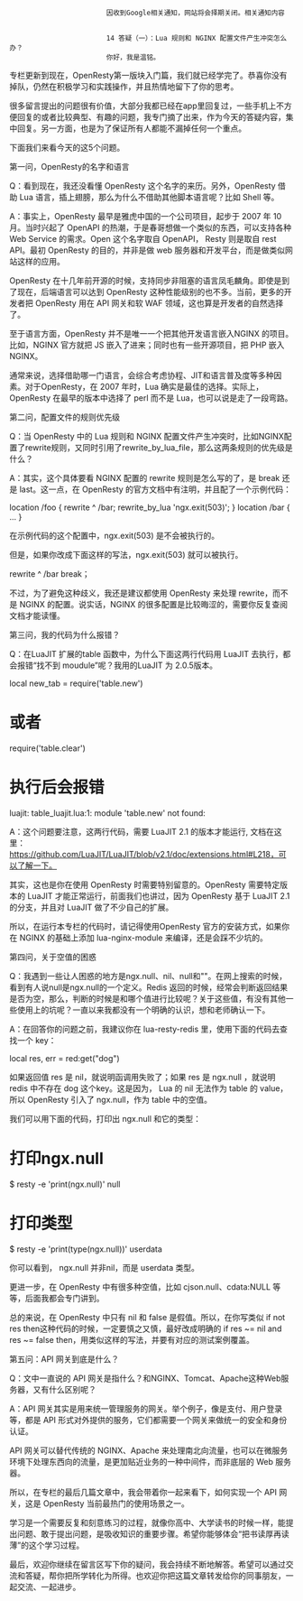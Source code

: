 
                            
                            因收到Google相关通知，网站将会择期关闭。相关通知内容
                            
                            
                            14 答疑（一）：Lua 规则和 NGINX 配置文件产生冲突怎么办？
                            你好，我是温铭。

专栏更新到现在，OpenResty第一版块入门篇，我们就已经学完了。恭喜你没有掉队，仍然在积极学习和实践操作，并且热情地留下了你的思考。

很多留言提出的问题很有价值，大部分我都已经在app里回复过，一些手机上不方便回复的或者比较典型、有趣的问题，我专门摘了出来，作为今天的答疑内容，集中回复。另一方面，也是为了保证所有人都能不漏掉任何一个重点。

下面我们来看今天的这5个问题。

第一问，OpenResty的名字和语言

Q：看到现在，我还没看懂 OpenResty 这个名字的来历。另外，OpenResty 借助 Lua 语言，插上翅膀，那么为什么不借助其他脚本语言呢？比如 Shell 等。

A：事实上，OpenResty 最早是雅虎中国的一个公司项目，起步于 2007 年 10 月。当时兴起了 OpenAPI 的热潮，于是春哥想做一个类似的东西，可以支持各种 Web Service 的需求。Open 这个名字取自 OpenAPI， Resty 则是取自 rest API。最初 OpenResty 的目的，并非是做 web 服务器和开发平台，而是做类似网站这样的应用。

OpenResty 在十几年前开源的时候，支持同步非阻塞的语言凤毛麟角。即使是到了现在，后端语言可以达到 OpenResty 这种性能级别的也不多。当前，更多的开发者把 OpenResty 用在 API 网关和软 WAF 领域，这也算是开发者的自然选择了。

至于语言方面，OpenResty 并不是唯一一个把其他开发语言嵌入NGINX 的项目。比如，NGINX 官方就把 JS 嵌入了进来；同时也有一些开源项目，把 PHP 嵌入 NGINX。

通常来说，选择借助哪一门语言，会综合考虑协程、JIT和语言普及度等多种因素。对于OpenResty，在 2007 年时，Lua 确实是最佳的选择。实际上，OpenResty 在最早的版本中选择了 perl 而不是 Lua，也可以说是走了一段弯路。

第二问，配置文件的规则优先级

Q：当 OpenResty 中的 Lua 规则和 NGINX 配置文件产生冲突时，比如NGINX配置了rewrite规则，又同时引用了rewrite_by_lua_file，那么这两条规则的优先级是什么？

A：其实，这个具体要看 NGINX 配置的 rewrite 规则是怎么写的了，是 break 还是 last。这一点，在 OpenResty 的官方文档中有注明，并且配了一个示例代码：

 location /foo {
     rewrite ^ /bar;
     rewrite_by_lua 'ngx.exit(503)';
 }
 location /bar {
     ...
 }


在示例代码的这个配置中，ngx.exit(503) 是不会被执行的。

但是，如果你改成下面这样的写法，ngx.exit(503) 就可以被执行。

rewrite ^ /bar break；


不过，为了避免这种歧义，我还是建议都使用 OpenResty 来处理 rewrite，而不是 NGINX 的配置。说实话，NGINX 的很多配置是比较晦涩的，需要你反复查阅文档才能读懂。

第三问，我的代码为什么报错？

Q：在LuaJIT 扩展的table 函数中，为什么下面这两行代码用 LuaJIT 去执行，都会报错“找不到 moudule”呢？我用的LuaJIT 为 2.0.5版本。

local new_tab = require('table.new')
# 或者
require('table.clear')

# 执行后会报错
luajit: table_luajit.lua:1: module 'table.new' not found:


A：这个问题要注意，这两行代码，需要 LuaJIT 2.1 的版本才能运行, 文档在这里：https://github.com/LuaJIT/LuaJIT/blob/v2.1/doc/extensions.html#L218，可以了解一下。

其实，这也是你在使用 OpenResty 时需要特别留意的。OpenResty 需要特定版本的 LuaJIT 才能正常运行，前面我们也讲过，因为 OpenResty 基于 LuaJIT 2.1 的分支，并且对 LuaJIT 做了不少自己的扩展。

所以，在运行本专栏的代码时，请记得使用OpenResty 官方的安装方式，如果你在 NGINX 的基础上添加 lua-nginx-module 来编译，还是会踩不少坑的。

第四问，关于空值的困惑

Q：我遇到一些让人困惑的地方是ngx.null、nil、null和""。在网上搜索的时候，看到有人说null是ngx.null的一个定义。Redis 返回的时候，经常会判断返回结果是否为空，那么，判断的时候是和哪个值进行比较呢？关于这些值，有没有其他一些使用上的坑呢？一直以来我都没有一个明确的认识，想和老师确认一下。

A：在回答你的问题之前，我建议你在 lua-resty-redis 里，使用下面的代码去查找一个 key：

local res, err = red:get("dog")


如果返回值 res 是 nil，就说明函调用失败了；如果 res 是 ngx.null ，就说明redis 中不存在 dog 这个key。这是因为， Lua 的 nil 无法作为 table 的 value，所以 OpenResty 引入了 ngx.null，作为 table 中的空值。

我们可以用下面的代码，打印出 ngx.null 和它的类型：

# 打印ngx.null
$ resty -e  'print(ngx.null)'
null

# 打印类型
$ resty -e 'print(type(ngx.null))'
userdata


你可以看到， ngx.null 并非nil，而是 userdata 类型。

更进一步，在 OpenResty 中有很多种空值，比如 cjson.null、cdata:NULL 等等，后面我都会专门讲到。

总的来说，在 OpenResty 中只有 nil 和 false 是假值。所以，在你写类似 if not res then这种代码的时候，一定要慎之又慎，最好改成明确的 if res ~= nil and res ~= false then，用类似这样的写法，并要有对应的测试案例覆盖。

第五问：API 网关到底是什么？

Q：文中一直说的 API 网关是指什么？和NGINX、Tomcat、Apache这种Web服务器，又有什么区别呢？

A：API 网关其实是用来统一管理服务的网关。举个例子，像是支付、用户登录等，都是 API 形式对外提供的服务，它们都需要一个网关来做统一的安全和身份认证。

API 网关可以替代传统的 NGINX、Apache 来处理南北向流量，也可以在微服务环境下处理东西向的流量，是更加贴近业务的一种中间件，而非底层的 Web 服务器。

所以，在专栏的最后几篇文章中，我会带着你一起来看下，如何实现一个 API 网关，这是 OpenResty 当前最热门的使用场景之一。

学习是一个需要反复和刻意练习的过程，就像你高中、大学读书的时候一样，能提出问题、敢于提出问题，是吸收知识的重要步骤。希望你能够体会“把书读厚再读薄”的这个学习过程。

最后，欢迎你继续在留言区写下你的疑问，我会持续不断地解答。希望可以通过交流和答疑，帮你把所学转化为所得。也欢迎你把这篇文章转发给你的同事朋友，一起交流、一起进步。

                        
                        
                            